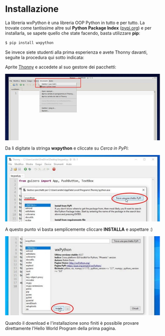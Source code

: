 # Installazione

La libreria wxPython è una libreria OOP Python in tutto e per tutto. La
trovate come tantissime altre sul **Python Package Index**
([pypi.org](https://pypi.org)) e per installarla, se sapete quello che
state facendo, basta utilizzare **pip**:

``` bash
$ pip install wxpython
```

Se invece siete studenti alla prima esperienza e avete Thonny davanti,
seguite la procedura qui sotto indicata:

Aprite [Thonny](https://thonny.org) e accedete al suo gestore dei
pacchetti:

![image](images/wxpython_install_0.jpg)

Da lì digitate la stringa **wxpython** e cliccate su *Cerca in PyPi*:

![image](images/wxpython_install_1.jpg)

A questo punto vi basta semplicemente cliccare **INSTALLA** e aspettare
:)

![image](images/wxpython_install_2.jpg)

Quando il download e l\'installazione sono finiti è possibile provare
direttamente l\'Hello World Program della prima pagina.
